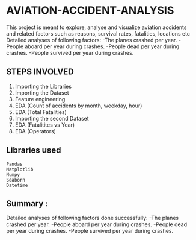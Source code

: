 # AVIATION-ACCIDENT-ANALYSIS
This project is meant to explore, analyse and visualize aviation accidents and related factors such as reasons, survival rates, fatalities, locations etc
Detailed analyses of following factors:
  -The planes crashed per year.
  -People aboard per year during crashes.
  -People dead per year during crashes.
  -People survived per year during crashes.
  
  STEPS INVOLVED
-------------------------------
  
  1. Importing the Libraries
  2. Importing the Dataset
  3. Feature engineering
  4. EDA (Count of accidents by month, weekday, hour)
  5. EDA (Total Fatalities)
  6. Importing the second Dataset
  7. EDA (Fatalitites vs Year)
  8. EDA (Operators)
 

Libraries used
------------------------------
    Pandas
    Matplotlib
    Numpy
    Seaborn
    Datetime


##  Summary :
Detailed analyses of following factors done successfully:
-The planes crashed per year.
-People aboard per year during crashes.
-People dead per year during crashes.
-People survived per year during crashes.

